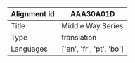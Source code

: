 |Alignment id | AAA30A01D
| --- | --- 
|Title | Middle Way Series 
|Type | translation
|Languages | ['en', 'fr', 'pt', 'bo']